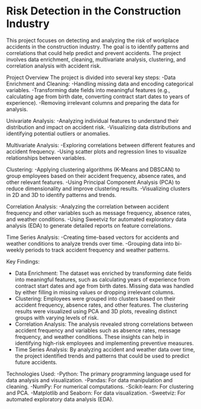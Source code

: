 # Risk Detection in the Construction Industry
This project focuses on detecting and analyzing the risk of workplace accidents in the construction industry. The goal is to identify patterns and correlations that could help predict and prevent accidents. The project involves data enrichment, cleaning, multivariate analysis, clustering, and correlation analysis with accident risk.

Project Overview
The project is divided into several key steps:
-Data Enrichment and Cleaning:
-Handling missing data and encoding categorical variables.
-Transforming date fields into meaningful features (e.g., calculating age from birth date, converting contract start dates to years of experience).
-Removing irrelevant columns and preparing the data for analysis.

Univariate Analysis:
-Analyzing individual features to understand their distribution and impact on accident risk.
-Visualizing data distributions and identifying potential outliers or anomalies.

Multivariate Analysis:
-Exploring correlations between different features and accident frequency.
-Using scatter plots and regression lines to visualize relationships between variables.

Clustering:
-Applying clustering algorithms (K-Means and DBSCAN) to group employees based on their accident frequency, absence rates, and other relevant features.
-Using Principal Component Analysis (PCA) to reduce dimensionality and improve clustering results.
-Visualizing clusters in 2D and 3D to identify patterns and trends.

Correlation Analysis:
-Analyzing the correlation between accident frequency and other variables such as message frequency, absence rates, and weather conditions.
-Using Sweetviz for automated exploratory data analysis (EDA) to generate detailed reports on feature correlations.

Time Series Analysis:
-Creating time-based vectors for accidents and weather conditions to analyze trends over time.
-Grouping data into bi-weekly periods to track accident frequency and weather patterns.

Key Findings:
* Data Enrichment: The dataset was enriched by transforming date fields into meaningful features, such as calculating years of experience from contract start dates and age from birth dates. Missing data was handled by either filling in missing values or dropping irrelevant columns.
* Clustering: Employees were grouped into clusters based on their accident frequency, absence rates, and other features. The clustering results were visualized using PCA and 3D plots, revealing distinct groups with varying levels of risk.
* Correlation Analysis: The analysis revealed strong correlations between accident frequency and variables such as absence rates, message frequency, and weather conditions. These insights can help in identifying high-risk employees and implementing preventive measures.
* Time Series Analysis: By analyzing accident and weather data over time, the project identified trends and patterns that could be used to predict future accidents.

Technologies Used:
-Python: The primary programming language used for data analysis and visualization.
-Pandas: For data manipulation and cleaning.
-NumPy: For numerical computations.
-Scikit-learn: For clustering and PCA.
-Matplotlib and Seaborn: For data visualization.
-Sweetviz: For automated exploratory data analysis (EDA).
